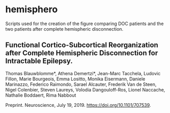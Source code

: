 # hemisphero

Scripts used for the creation of the figure comparing DOC patients and the two
patients after complete hemispheric disconnection.


## Functional Cortico-Subcortical Reorganization after Complete Hemispheric Disconnection for Intractable Epilepsy.

Thomas Blauwblomme*, Athena Demertzi*, Jean-Marc Tacchela, Ludovic Fillon, Marie Bourgeois, Emma Lositto, Monika Eisermann, Daniele Marinazzo, Federico Raimondo, Sarael Alcauter, Frederik Van de Steen, Nigel Colenbier, Steven Laureys, Volodia Dangouloff-Ros, Lionel Naccache, Nathalie Boddaert, Rima Nabbout

Preprint. Neuroscience, July 19, 2019. https://doi.org/10.1101/707539.
